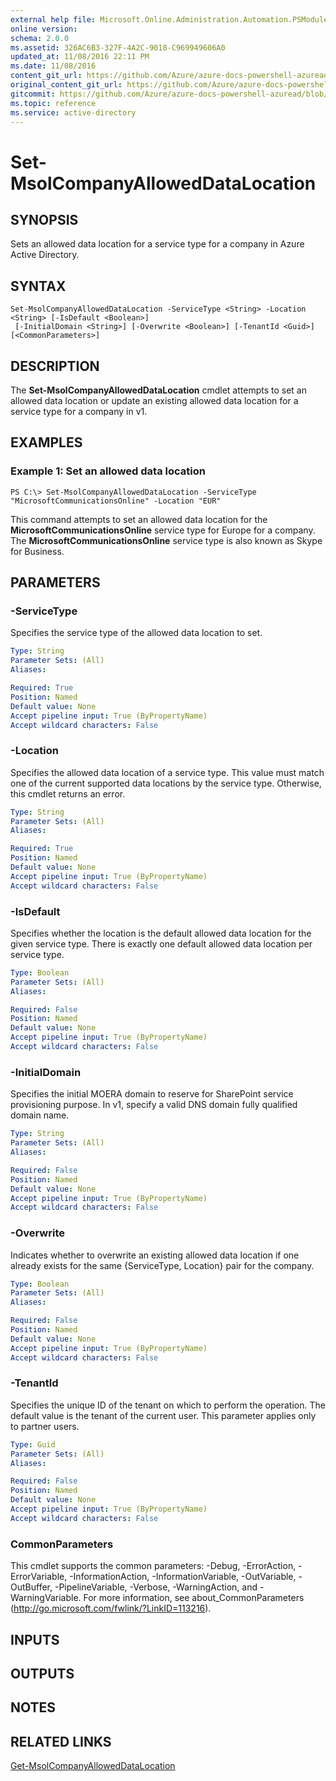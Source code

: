 ```yaml
---
external help file: Microsoft.Online.Administration.Automation.PSModule.dll-Help.xml
online version:
schema: 2.0.0
ms.assetid: 326AC6B3-327F-4A2C-9018-C969949606A0
updated_at: 11/08/2016 22:11 PM
ms.date: 11/08/2016
content_git_url: https://github.com/Azure/azure-docs-powershell-azuread/blob/VinceSmith-patch-8/Azure%20AD%20Cmdlets/MSOnline/v1/Set-MsolCompanyAllowedDataLocation.md
original_content_git_url: https://github.com/Azure/azure-docs-powershell-azuread/blob/VinceSmith-patch-8/Azure%20AD%20Cmdlets/MSOnline/v1/Set-MsolCompanyAllowedDataLocation.md
gitcommit: https://github.com/Azure/azure-docs-powershell-azuread/blob/1f9ce90a071efd51795186ba3f8b8d76905a96c3
ms.topic: reference
ms.service: active-directory
---
```


# Set-MsolCompanyAllowedDataLocation

## SYNOPSIS
Sets an allowed data location for a service type for a company in Azure Active Directory.

## SYNTAX

```
Set-MsolCompanyAllowedDataLocation -ServiceType <String> -Location <String> [-IsDefault <Boolean>]
 [-InitialDomain <String>] [-Overwrite <Boolean>] [-TenantId <Guid>] [<CommonParameters>]
```

## DESCRIPTION
The **Set-MsolCompanyAllowedDataLocation** cmdlet attempts to set an allowed data location or update an existing allowed data location for a service type for a company in v1.

## EXAMPLES

### Example 1: Set an allowed data location
```
PS C:\> Set-MsolCompanyAllowedDataLocation -ServiceType "MicrosoftCommunicationsOnline" -Location "EUR"
```

This command attempts to set an allowed data location for the **MicrosoftCommunicationsOnline** service type for Europe for a company.
The **MicrosoftCommunicationsOnline** service type is also known as Skype for Business.

## PARAMETERS

### -ServiceType
Specifies the service type of the allowed data location to set.

```yaml
Type: String
Parameter Sets: (All)
Aliases:

Required: True
Position: Named
Default value: None
Accept pipeline input: True (ByPropertyName)
Accept wildcard characters: False
```

### -Location
Specifies the allowed data location of a service type.
This value must match one of the current supported data locations by the service type.
Otherwise, this cmdlet returns an error.

```yaml
Type: String
Parameter Sets: (All)
Aliases:

Required: True
Position: Named
Default value: None
Accept pipeline input: True (ByPropertyName)
Accept wildcard characters: False
```

### -IsDefault
Specifies whether the location is the default allowed data location for the given service type.
There is exactly one default allowed data location per service type.

```yaml
Type: Boolean
Parameter Sets: (All)
Aliases:

Required: False
Position: Named
Default value: None
Accept pipeline input: True (ByPropertyName)
Accept wildcard characters: False
```

### -InitialDomain
Specifies the initial MOERA domain to reserve for SharePoint service provisioning purpose.
In v1, specify a valid DNS domain fully qualified domain name.

```yaml
Type: String
Parameter Sets: (All)
Aliases:

Required: False
Position: Named
Default value: None
Accept pipeline input: True (ByPropertyName)
Accept wildcard characters: False
```

### -Overwrite
Indicates whether to overwrite an existing allowed data location if one already exists for the same {ServiceType, Location} pair for the company.

```yaml
Type: Boolean
Parameter Sets: (All)
Aliases:

Required: False
Position: Named
Default value: None
Accept pipeline input: True (ByPropertyName)
Accept wildcard characters: False
```

### -TenantId
Specifies the unique ID of the tenant on which to perform the operation.
The default value is the tenant of the current user.
This parameter applies only to partner users.

```yaml
Type: Guid
Parameter Sets: (All)
Aliases:

Required: False
Position: Named
Default value: None
Accept pipeline input: True (ByPropertyName)
Accept wildcard characters: False
```

### CommonParameters
This cmdlet supports the common parameters: -Debug, -ErrorAction, -ErrorVariable, -InformationAction, -InformationVariable, -OutVariable, -OutBuffer, -PipelineVariable, -Verbose, -WarningAction, and -WarningVariable. For more information, see about_CommonParameters (http://go.microsoft.com/fwlink/?LinkID=113216).

## INPUTS

## OUTPUTS

## NOTES

## RELATED LINKS
[Get-MsolCompanyAllowedDataLocation](./Get-MsolCompanyAllowedDataLocation.md)
